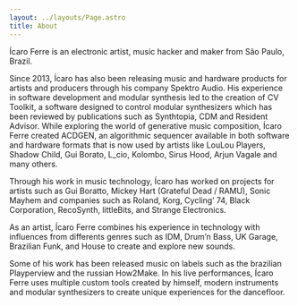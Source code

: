 ```yaml
---
layout: ../layouts/Page.astro
title: About
---
```


Ícaro Ferre is an electronic artist, music hacker and maker from São Paulo, Brazil.

Since 2013, Ícaro has also been releasing music and hardware products for artists and producers through his company Spektro Audio.
His experience in software development and modular synthesis led to the creation of CV Toolkit, a software designed to control modular synthesizers which has been reviewed by publications such as Synthtopia, CDM and Resident Advisor.
While exploring the world of generative music composition, Ícaro Ferre created ACDGEN, an algorithmic sequencer available in both software and hardware formats that is now used by artists like LouLou Players, Shadow Child, Gui Borato, L_cio, Kolombo, Sirus Hood, Arjun Vagale and many others.

Through his work in music technology, Ícaro has worked on projects for artists such as Gui Boratto, Mickey Hart (Grateful Dead / RAMU), Sonic Mayhem and companies such as Roland, Korg, Cycling’ 74, Black Corporation, RecoSynth, littleBits, and Strange Electronics.

As an artist, Ícaro Ferre combines his experience in technology with influences from differents genres such as IDM, Drum’n Bass, UK Garage, Brazilian Funk, and House to create and explore new sounds.

Some of his work has been released music on labels such as the brazilian Playperview and the russian How2Make.
In his live performances, Ícaro Ferre uses multiple custom tools created by himself, modern instruments and modular synthesizers to create unique experiences for the dancefloor.

